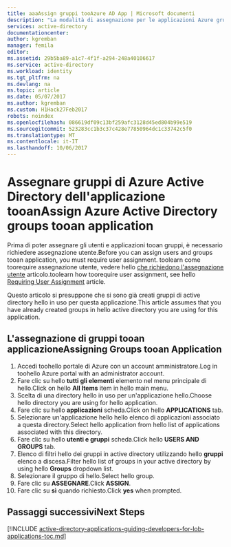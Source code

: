 ```yaml
---
title: aaaAssign gruppi tooAzure AD App | Microsoft documenti
description: "La modalità di assegnazione per le applicazioni Azure gruppo tooimplement."
services: active-directory
documentationcenter: 
author: kgremban
manager: femila
editor: 
ms.assetid: 29b5ba89-a1c7-4f1f-a294-248a40106617
ms.service: active-directory
ms.workload: identity
ms.tgt_pltfrm: na
ms.devlang: na
ms.topic: article
ms.date: 05/07/2017
ms.author: kgremban
ms.custom: H1Hack27Feb2017
robots: noindex
ms.openlocfilehash: 086619df09c13bf259afc3128d45ed804b99e519
ms.sourcegitcommit: 523283cc1b3c37c428e77850964dc1c33742c5f0
ms.translationtype: MT
ms.contentlocale: it-IT
ms.lasthandoff: 10/06/2017
---
```

# <a name="assign-azure-active-directory-groups-tooan-application"></a><span data-ttu-id="bdab3-103">Assegnare gruppi di Azure Active Directory dell'applicazione tooan</span><span class="sxs-lookup"><span data-stu-id="bdab3-103">Assign Azure Active Directory groups tooan application</span></span>
<span data-ttu-id="bdab3-104">Prima di poter assegnare gli utenti e applicazioni tooan gruppi, è necessario richiedere assegnazione utente.</span><span class="sxs-lookup"><span data-stu-id="bdab3-104">Before you can assign users and groups tooan application, you must require user assignment.</span></span> <span data-ttu-id="bdab3-105">toolearn come toorequire assegnazione utente, vedere hello [che richiedono l'assegnazione utente](active-directory-applications-guiding-developers-requiring-user-assignment.md) articolo.</span><span class="sxs-lookup"><span data-stu-id="bdab3-105">toolearn how toorequire user assignment, see hello [Requiring User Assignment](active-directory-applications-guiding-developers-requiring-user-assignment.md) article.</span></span>

<span data-ttu-id="bdab3-106">Questo articolo si presuppone che si sono già creati gruppi di active directory hello in uso per questa applicazione.</span><span class="sxs-lookup"><span data-stu-id="bdab3-106">This article assumes that you have already created groups in hello active directory you are using for this application.</span></span>

## <a name="assigning-groups-tooan-application"></a><span data-ttu-id="bdab3-107">L'assegnazione di gruppi tooan applicazione</span><span class="sxs-lookup"><span data-stu-id="bdab3-107">Assigning Groups tooan Application</span></span>
1. <span data-ttu-id="bdab3-108">Accedi toohello portale di Azure con un account amministratore.</span><span class="sxs-lookup"><span data-stu-id="bdab3-108">Log in toohello Azure portal with an administrator account.</span></span>
2. <span data-ttu-id="bdab3-109">Fare clic su hello **tutti gli elementi** elemento nel menu principale di hello.</span><span class="sxs-lookup"><span data-stu-id="bdab3-109">Click on hello **All Items** item in hello main menu.</span></span>
3. <span data-ttu-id="bdab3-110">Scelta di una directory hello in uso per un'applicazione hello.</span><span class="sxs-lookup"><span data-stu-id="bdab3-110">Choose hello directory you are using for hello application.</span></span>
4. <span data-ttu-id="bdab3-111">Fare clic su hello **applicazioni** scheda.</span><span class="sxs-lookup"><span data-stu-id="bdab3-111">Click on hello **APPLICATIONS** tab.</span></span>
5. <span data-ttu-id="bdab3-112">Selezionare un'applicazione hello hello elenco di applicazioni associato a questa directory.</span><span class="sxs-lookup"><span data-stu-id="bdab3-112">Select hello application from hello list of applications associated with this directory.</span></span>
6. <span data-ttu-id="bdab3-113">Fare clic su hello **utenti e gruppi** scheda.</span><span class="sxs-lookup"><span data-stu-id="bdab3-113">Click hello **USERS AND GROUPS** tab.</span></span>
7. <span data-ttu-id="bdab3-114">Elenco di filtri hello dei gruppi in active directory utilizzando hello **gruppi** elenco a discesa.</span><span class="sxs-lookup"><span data-stu-id="bdab3-114">Filter hello list of groups in your active directory by using hello **Groups** dropdown list.</span></span>
8. <span data-ttu-id="bdab3-115">Selezionare il gruppo di hello.</span><span class="sxs-lookup"><span data-stu-id="bdab3-115">Select hello group.</span></span>
9. <span data-ttu-id="bdab3-116">Fare clic su **ASSEGNARE**.</span><span class="sxs-lookup"><span data-stu-id="bdab3-116">Click **ASSIGN**.</span></span>
10. <span data-ttu-id="bdab3-117">Fare clic su **sì** quando richiesto.</span><span class="sxs-lookup"><span data-stu-id="bdab3-117">Click **yes** when prompted.</span></span>

## <a name="next-steps"></a><span data-ttu-id="bdab3-118">Passaggi successivi</span><span class="sxs-lookup"><span data-stu-id="bdab3-118">Next Steps</span></span>
[!INCLUDE [active-directory-applications-guiding-developers-for-lob-applications-toc.md](../../includes/active-directory-applications-guiding-developers-for-lob-applications-toc.md)]
